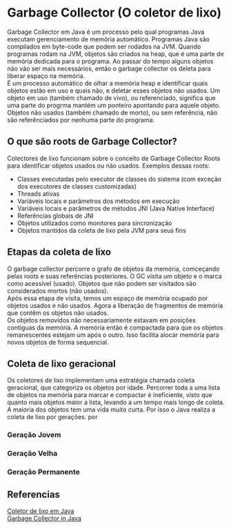 # Garbage Collector (O coletor de lixo)
Garbage Collector em Java é um processo pelo qual programas Java executam gerenciamento de memória automático. Programas Java são compilados em byte-code que podem ser rodados na JVM. Quando programas rodam na JVM, objetos são criados na heap, que é uma parte de memória dedicada para o programa. Ao passar do tempo alguns objetos não vão ser mais necessários, então o garbage collector os deleta para liberar espaço na memória.
<br>
É um processo automático de olhar a memória heap e identificar quais objetos estão em uso e quais não, e deletar esses objetos não usados. Um objeto em uso (também chamado de vivo), ou referenciado, significa que uma parte do progrma mantém um ponteiro apontando para aquele objeto. Objetos não usados (também chamado de morto), ou sem referência, não são referênciados por nenhuma parte do programa.
<br>

## O que são roots de Garbage Collector?
Colectores de lixo funcionam sobre o conceito de Garbage Collector Roots para identificar objetos usados ou não usados.
Exemplos dessas roots:
- Classes executadas pelo executor de classes do sistema (com exceção dos executores de classes customizadas)
- Threads ativas
- Variáveis locais e parâmetros dos métodos em execução
- Variáveis locais e parâmetros de métodos JNI (Java Native Interface)
- Referências globais de JNI
- Objetos utilizados como monitores para sincronização
- Objetos mantidos da coleta de lixo pela JVM para seus fins

## Etapas da coleta de lixo
O garbage collector percorre o grafo  de objetos da memória, comceçando pelas roots e suas referências posteriores.
O GC visita um objeto e o marca como acessível (usado). Objetos que não podem ser visitados são considerados mortos (não usados).
<br>
Após essa etapa de visita, temos um  espaço de memória ocupado por objetos usados e não usados. Agora a liberação de fragmentos de memória que contêm os objetos não usados.
<br>
Os objetos removidos não necessariamente estavam em posições contíguas da memória. A memória então é compactada para que os objetos remanescentes estejam um após o outro. Isso facilita alocar memória para novos objetos de forma sequencial.

## Coleta de lixo geracional
Os coletores de lixo implementam uma estratégia chamada coleta geracional, que categoriza os objetos por idade. Percorrer toda a uma lista de objetos na memória para marcar e compactar é ineficiente, visto que quanto mais objetos maior a lista, levando a um tempo mais longo de coleta.
<br>
A maioria dos objetos tem uma vida muito curta. Por isso o Java realiza a coleta de lixo por gerações.
por
### Geração Jovem


### Geração Velha


### Geração Permanente


## Referencias
[Coletor de lixo em Java](https://www.freecodecamp.org/portuguese/news/coletor-de-lixo-em-java-o-que-e-a-coleta-de-lixo-e-como-ela-funciona-na-jvm/)
<br>
[Garbage Collector in Java](https://www.geeksforgeeks.org/garbage-collection-java/)
